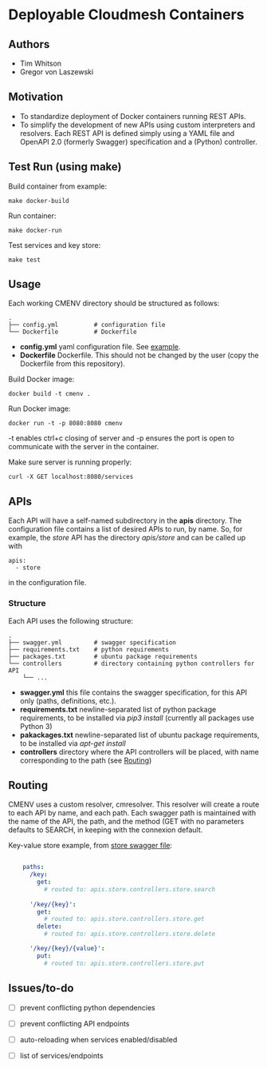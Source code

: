 # Deployable Cloudmesh Containers

## Authors

- Tim Whitson
- Gregor von Laszewski

## Motivation

- To standardize deployment of Docker containers running REST APIs. 
- To simplify the development of new APIs using custom interpreters and resolvers. Each REST API is defined simply using a YAML file and OpenAPI 2.0 (formerly Swagger) specification and a (Python) controller.

## Test Run (using make)

Build container from example:

    make docker-build
    
Run container:

    make docker-run
    
Test services and key store:

    make test

## Usage

Each working CMENV directory should be structured as follows:

    .
    ├── config.yml          # configuration file
    └── Dockerfile          # Dockerfile

- **config.yml** yaml configuration file. See [example](examples/config.yml).
- **Dockerfile** Dockerfile. This should not be changed by the user (copy the Dockerfile from this repository).

Build Docker image:

    docker build -t cmenv .
    
Run Docker image:

    docker run -t -p 8080:8080 cmenv
    
-t enables ctrl+c closing of server and -p ensures the port is open to communicate with the server in the container.

Make sure server is running properly:

    curl -X GET localhost:8080/services

## APIs

Each API will have a self-named subdirectory in the **apis** directory. The configuration file contains a list of desired APIs to run, by name. So, for example, the *store* API has the directory *apis/store* and can be called up with

    apis:
      - store
      
in the configuration file.

### Structure

Each API uses the following structure:

    .
    ├── swagger.yml         # swagger specification
    ├── requirements.txt    # python requirements
    ├── packages.txt        # ubuntu package requirements
    └── controllers         # directory containing python controllers for API
        └── ...
        
- **swagger.yml** this file contains the swagger specification, for this API only (paths, definitions, etc.).
- **requirements.txt** newline-separated list of python package requirements, to be installed via *pip3 install* (currently all packages use Python 3)
- **pakackages.txt** newline-separated list of ubuntu package requirements, to be installed via *apt-get install*
- **controllers** directory where the API controllers will be placed, with name corresponding to the path (see [Routing](#routing))

## Routing

CMENV uses a custom resolver, cmresolver. This resolver will create a route to each API by name, and each path. Each swagger path is maintained with the name of the API, the path, and the method (GET with no parameters defaults to SEARCH, in keeping with the connexion default.

Key-value store example, from [store swagger file](apis/store/swagger.yml):

```yaml

    paths:
      /key:
        get:
          # routed to: apis.store.controllers.store.search
          
      '/key/{key}':
        get:
          # routed to: apis.store.controllers.store.get  
        delete:
          # routed to: apis.store.controllers.store.delete

      '/key/{key}/{value}':
        put:
          # routed to: apis.store.controllers.store.put
```

## Issues/to-do

- [ ] prevent conflicting python dependencies
- [ ] prevent conflicting API endpoints
- [ ] auto-reloading when services enabled/disabled
- [ ] list of services/endpoints

